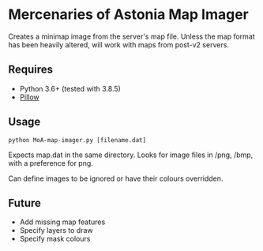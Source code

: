 # Mercenaries of Astonia Map Imager
Creates a minimap image from the server's map file. Unless the map format has been heavily altered, will work with maps from post-v2 servers. 

## Requires
- Python 3.6+ (tested with 3.8.5)
- [Pillow](https://pillow.readthedocs.io/)

## Usage
`python MoA-map-imager.py [filename.dat]`

Expects map.dat in the same directory. Looks for image files in /png, /bmp, with a preference for png.

Can define images to be ignored or have their colours overridden.

## Future

- Add missing map features
- Specify layers to draw
- Specify mask colours
